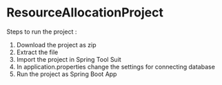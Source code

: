 # ResourceAllocationProject
Steps to run the project :
1) Download the project as zip
2) Extract the file
3) Import the project in Spring Tool Suit
4) In application.properties change the settings for connecting database
5) Run the project as Spring Boot App
